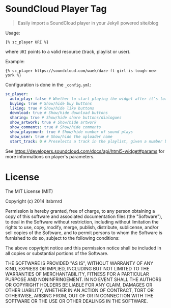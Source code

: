 # SoundCloud Player Tag
> Easily import a SoundCloud player in your Jekyll powered site/blog

Usage:
```
{% sc_player URI %}
```
where `URI` points to a valid resource (track, playlist or user).

Example:
```
{% sc_player https://soundcloud.com/waek/daze-ft-girl-is-tough-new-york %}
```

Configuration is done in the `_config.yml`:
```yml
sc_player:
  auto_play: false # Whether to start playing the widget after it’s loaded
  buying: true # Show/hide buy buttons
  liking: true # Show/hide like buttons
  download: true # Show/hide download buttons
  sharing: true # Show/hide share buttons/dialogues
  show_artwork: true # Show/hide artwork
  show_comments: true # Show/hide comments
  show_playcount: true # Show/hide number of sound plays
  show_user: true # Show/hide the uploader name
  start_track: 0 # Preselects a track in the playlist, given a number between 0 and the length of the playlist.
```
See https://developers.soundcloud.com/docs/api/html5-widget#params for more informations on player's parameters.

# License
The MIT License (MIT)

Copyright (c) 2014 itsbrnrd

Permission is hereby granted, free of charge, to any person obtaining a copy
of this software and associated documentation files (the "Software"), to deal
in the Software without restriction, including without limitation the rights
to use, copy, modify, merge, publish, distribute, sublicense, and/or sell
copies of the Software, and to permit persons to whom the Software is
furnished to do so, subject to the following conditions:

The above copyright notice and this permission notice shall be included in all
copies or substantial portions of the Software.

THE SOFTWARE IS PROVIDED "AS IS", WITHOUT WARRANTY OF ANY KIND, EXPRESS OR
IMPLIED, INCLUDING BUT NOT LIMITED TO THE WARRANTIES OF MERCHANTABILITY,
FITNESS FOR A PARTICULAR PURPOSE AND NONINFRINGEMENT. IN NO EVENT SHALL THE
AUTHORS OR COPYRIGHT HOLDERS BE LIABLE FOR ANY CLAIM, DAMAGES OR OTHER
LIABILITY, WHETHER IN AN ACTION OF CONTRACT, TORT OR OTHERWISE, ARISING FROM,
OUT OF OR IN CONNECTION WITH THE SOFTWARE OR THE USE OR OTHER DEALINGS IN THE
SOFTWARE.
